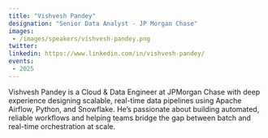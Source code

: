 ```yaml
---
title: "Vishvesh Pandey"
designation: "Senior Data Analyst - JP Morgan Chase"
images:
 - /images/speakers/vishvesh-pandey.png
twitter: 
linkedin: https://www.linkedin.com/in/vishvesh-pandey/
events:
 - 2025
---
```


Vishvesh Pandey is a Cloud & Data Engineer at JPMorgan Chase with deep experience designing scalable, real-time data pipelines using Apache Airflow, Python, and Snowflake. He’s passionate about building automated, reliable workflows and helping teams bridge the gap between batch and real-time orchestration at scale.
